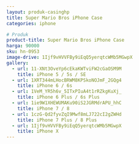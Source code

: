 ```yaml
---
layout: produk-casinghp
title: Super Mario Bros iPhone Case
categories: iphone

# Produk
product-title: Super Mario Bros iPhone Case
harga: 90000
sku: hn-0953
image-drive: 1Ijf9vHVVFBy9iEqQ5yerqtcWMb5MGwpX
gallery:
  - url: 11-XNt3OveYp6cEkaKWTviFW2cGaOSM9M
    title: iPhone 5 / 5s / SE
  - url: 1XRT344mLHocBRWM8KPSkoNOJmF_2GQg4
    title: iPhone 6 / 6s
  - url: 1VeM_YR5h6v_5ITxPIuA4t1rRZkgKuXj_
    title: iPhone 6 Plus / 6s Plus
  - url: 1ie9W1XHEWUMAKu90iS2JGRMdrAPU_hhC
    title: iPhone 7 / 8
  - url: 1czG-Qd2fyvZqI9Mwf8mLJ722cI2gZWHd
    title: iPhone 7 Plus / 8 Plus
  - url: 1Ijf9vHVVFBy9iEqQ5yerqtcWMb5MGwpX
    title: iPhone X
---
```

